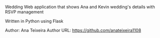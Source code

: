 Wedding
Web application that shows Ana and Kevin wedding's details with RSVP management

Written in Python using Flask

Author: Ana Teixeira
Author URL: https://github.com/anateixeira1108
